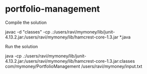 # portfolio-management

Compile the solution 

javac -d "classes" -cp .:/users/ravi/mymoney/lib/junit-4.13.2.jar:/users/ravi/mymoney/lib/hamcrest-core-1.3.jar *.java

Run the solution

java -cp .:/users/ravi/mymoney/lib/junit-4.13.2.jar:/users/ravi/mymoney/lib/hamcrest-core-1.3.jar:classes com/mymoney/PortfolioManagement /users/ravi/mymoney/input.txt
